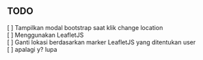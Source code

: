 ## TODO

[ ] Tampilkan modal bootstrap saat klik change location
<br>
[ ] Menggunakan LeafletJS
<br>
[ ] Ganti lokasi berdasarkan marker LeafletJS yang ditentukan user
<br>
[ ] apalagi y? lupa
